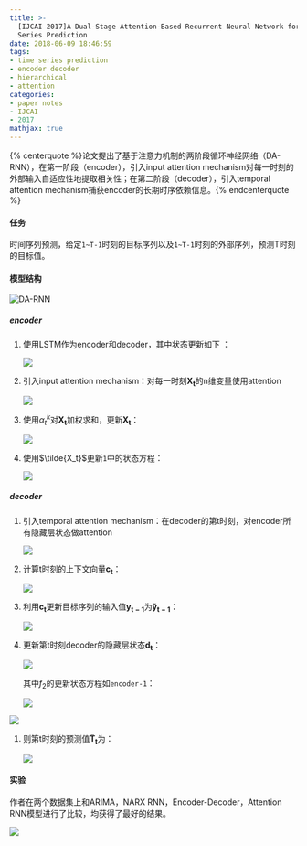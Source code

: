 ```yaml
---
title: >-
  [IJCAI 2017]A Dual-Stage Attention-Based Recurrent Neural Network for Time
  Series Prediction
date: 2018-06-09 18:46:59
tags:
- time series prediction
- encoder decoder
- hierarchical
- attention
categories:
- paper notes
- IJCAI 
- 2017
mathjax: true
---
```


{% centerquote %}论文提出了基于注意力机制的两阶段循环神经网络（DA-RNN），在第一阶段（encoder），引入input attention mechanism对每一时刻的外部输入自适应性地提取相关性；在第二阶段（decoder），引入temporal attention mechanism捕获encoder的长期时序依赖信息。{% endcenterquote %}

<!-- more -->

#### 任务

时间序列预测，给定`1~T-1`时刻的目标序列以及`1~T-1`时刻的外部序列，预测T时刻的目标值。

#### 模型结构

![DA-RNN](https://github.com/yesic/pic/blob/master/dual/dual-1.jpg?raw=true)

##### encoder

1. 使用LSTM作为encoder和decoder，其中状态更新如下 ：

   ![](https://github.com/yesic/pic/blob/master/dual/dual-2.jpg?raw=true)

2. 引入input attention mechanism：对每一时刻$\mathbf{X_t}$的n维变量使用attention

   ![](https://github.com/yesic/pic/blob/master/dual/dual-3.jpg?raw=true) 

3. 使用$\alpha_t^k$对$\mathbf{X_t}$加权求和，更新$\mathbf{X_t}$：

   ![](https://github.com/yesic/pic/blob/master/dual/dual-4.jpg?raw=true)

4. 使用$\tilde{X_t}$更新`1`中的状态方程：

   ![](https://github.com/yesic/pic/blob/master/dual/dual-5.jpg?raw=true)



##### decoder

1. 引入temporal attention mechanism：在decoder的第t时刻，对encoder所有隐藏层状态做attention 

   ![](https://github.com/yesic/pic/blob/master/dual/dual-6.jpg?raw=true)

2. 计算t时刻的上下文向量$\mathbf{c_t}$：

   ![](https://github.com/yesic/pic/blob/master/dual/dual-8.jpg?raw=true)

3. 利用$\mathbf{c_t}$更新目标序列的输入值$\mathbf{y_{t-1}}$为$\mathbf{\tilde{y}_{t-1}}$：

   ![](https://github.com/yesic/pic/blob/master/dual/dual-7.jpg?raw=true)

4. 更新第t时刻decoder的隐藏层状态$\mathbf{d_t}$：

   ![](https://github.com/yesic/pic/blob/master/dual/dual-9.jpg?raw=true)

   其中$f_2$的更新状态方程如`encoder-1`：

   ![](https://github.com/yesic/pic/blob/master/dual/dual-10.jpg?raw=true)

![](https://github.com/yesic/pic/blob/master/dual/dual-11.jpg?raw=true)

1. 则第t时刻的预测值$\mathbf{\hat{T}_t}$为：

   ![](https://github.com/yesic/pic/blob/master/dual/dual-12.jpg?raw=true)

   

#### 实验

作者在两个数据集上和ARIMA，NARX RNN，Encoder-Decoder，Attention RNN模型进行了比较，均获得了最好的结果。 

![](https://github.com/yesic/pic/blob/master/dual/dual-13.jpg?raw=true)